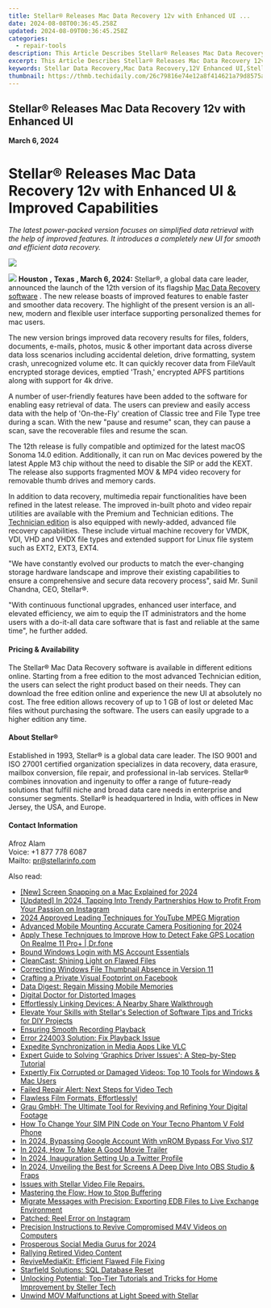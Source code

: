 ```yaml
---
title: Stellar® Releases Mac Data Recovery 12v with Enhanced UI ...
date: 2024-08-08T00:36:45.258Z
updated: 2024-08-09T00:36:45.258Z
categories:
  - repair-tools
description: This Article Describes Stellar® Releases Mac Data Recovery 12v with Enhanced UI ...
excerpt: This Article Describes Stellar® Releases Mac Data Recovery 12v with Enhanced UI ...
keywords: Stellar Data Recovery,Mac Data Recovery,12V Enhanced UI,Stellar® Data Recovery Software,Mac Data Retrieval Solution,Advanced UI for Data Recovery Tools,Stellar® Mac Restoration Utility
thumbnail: https://thmb.techidaily.com/26c79816e74e12a8f414621a79d8575a6f7513edd59ad13bbdba2af26e7005b7.jpg
---
```


## Stellar® Releases Mac Data Recovery 12v with Enhanced UI

**March 6, 2024**

# **Stellar® Releases Mac Data Recovery 12v with Enhanced UI & Improved Capabilities**

 _The latest power-packed version focuses on simplified data retrieval with the help of improved features. It introduces a completely new UI for smooth and efficient data recovery._

<!-- affiliate ads begin -->
<a href="https://store.advancedwebranking.com/order/checkout.php?PRODS=4715051&QTY=1&AFFILIATE=108875&CART=1"><img src="https://secure.avangate.com/images/merchant/14edc6ebfdae2e23bbed83d67f50e983/products/33_awr%20logo.png" border="0"></a>
<!-- affiliate ads end -->
![](https://www.stellarinfo.com/image/boxshot/Stellar-Data-Recovery-Professional-for-Windows.png) **Houston** **,** **Texas** **, March 6, 2024:** Stellar®, a global data care leader, announced the launch of the 12th version of its flagship [Mac Data Recovery software](https://tools.techidaily.com/stellardata-recovery/buy-now/) . The new release boasts of improved features to enable faster and smoother data recovery. The highlight of the present version is an all-new, modern and flexible user interface supporting personalized themes for mac users.

 The new version brings improved data recovery results for files, folders, documents, e-mails, photos, music & other important data across diverse data loss scenarios including accidental deletion, drive formatting, system crash, unrecognized volume etc. It can quickly recover data from FileVault encrypted storage devices, emptied 'Trash,' encrypted APFS partitions along with support for 4k drive.

 A number of user-friendly features have been added to the software for enabling easy retrieval of data. The users can preview and easily access data with the help of 'On-the-Fly' creation of Classic tree and File Type tree during a scan. With the new "pause and resume" scan, they can pause a scan, save the recoverable files and resume the scan.

 The 12th release is fully compatible and optimized for the latest macOS Sonoma 14.0 edition. Additionally, it can run on Mac devices powered by the latest Apple M3 chip without the need to disable the SIP or add the KEXT. The release also supports fragmented MOV & MP4 video recovery for removable thumb drives and memory cards.

 In addition to data recovery, multimedia repair functionalities have been refined in the latest release. The improved in-built photo and video repair utilities are available with the Premium and Technician editions. The [Technician edition](https://tools.techidaily.com/stellardata-recovery/buy-now/) is also equipped with newly-added, advanced file recovery capabilities. These include virtual machine recovery for VMDK, VDI, VHD and VHDX file types and extended support for Linux file system such as EXT2, EXT3, EXT4.

 "We have constantly evolved our products to match the ever-changing storage hardware landscape and improve their existing capabilities to ensure a comprehensive and secure data recovery process", said Mr. Sunil Chandna, CEO, Stellar®.

 "With continuous functional upgrades, enhanced user interface, and elevated efficiency, we aim to equip the IT administrators and the home users with a do-it-all data care software that is fast and reliable at the same time", he further added.

#### Pricing & Availability

 The Stellar® Mac Data Recovery software is available in different editions online. Starting from a free edition to the most advanced Technician edition, the users can select the right product based on their needs. They can download the free edition online and experience the new UI at absolutely no cost. The free edition allows recovery of up to 1 GB of lost or deleted Mac files without purchasing the software. The users can easily upgrade to a higher edition any time.

#### About Stellar®

 Established in 1993, Stellar® is a global data care leader. The ISO 9001 and ISO 27001 certified organization specializes in data recovery, data erasure, mailbox conversion, file repair, and professional in-lab services. Stellar® combines innovation and ingenuity to offer a range of future-ready solutions that fulfill niche and broad data care needs in enterprise and consumer segments. Stellar® is headquartered in India, with offices in New Jersey, the USA, and Europe.

#### Contact Information

 Afroz Alam  
 Voice: +1 877 778 6087  
 Mailto: <pr@stellarinfo.com>

<ins class="adsbygoogle"
     style="display:block"
     data-ad-format="autorelaxed"
     data-ad-client="ca-pub-7571918770474297"
     data-ad-slot="1223367746"></ins>



<ins class="adsbygoogle"
     style="display:block"
     data-ad-client="ca-pub-7571918770474297"
     data-ad-slot="8358498916"
     data-ad-format="auto"
     data-full-width-responsive="true"></ins>

<span class="atpl-alsoreadstyle">Also read:</span>
<div><ul>
<li><a href="https://screen-activity-recording.techidaily.com/new-screen-snapping-on-a-mac-explained-for-2024/"><u>[New] Screen Snapping on a Mac Explained for 2024</u></a></li>
<li><a href="https://instagram-video-recordings.techidaily.com/updated-in-2024-tapping-into-trendy-partnerships-how-to-profit-from-your-passion-on-instagram/"><u>[Updated] In 2024, Tapping Into Trendy Partnerships  How to Profit From Your Passion on Instagram</u></a></li>
<li><a href="https://extra-approaches.techidaily.com/2024-approved-leading-techniques-for-youtube-mpeg-migration/"><u>2024 Approved  Leading Techniques for YouTube MPEG Migration</u></a></li>
<li><a href="https://extra-information.techidaily.com/advanced-mobile-mounting-accurate-camera-positioning-for-2024/"><u>Advanced Mobile Mounting  Accurate Camera Positioning for 2024</u></a></li>
<li><a href="https://fake-location.techidaily.com/apply-these-techniques-to-improve-how-to-detect-fake-gps-location-on-realme-11-proplus-drfone-by-drfone-virtual-android/"><u>Apply These Techniques to Improve How to Detect Fake GPS Location On Realme 11 Pro+ | Dr.fone</u></a></li>
<li><a href="https://win11.techidaily.com/bound-windows-login-with-ms-account-essentials/"><u>Bound Windows Login with MS Account Essentials</u></a></li>
<li><a href="https://data-wizards.techidaily.com/cleancast-shining-light-on-flawed-files/"><u>CleanCast: Shining Light on Flawed Files</u></a></li>
<li><a href="https://win11-tips.techidaily.com/correcting-windows-file-thumbnail-absence-in-version-11/"><u>Correcting Windows File Thumbnail Absence in Version 11</u></a></li>
<li><a href="https://facebook.techidaily.com/crafting-a-private-visual-footprint-on-facebook/"><u>Crafting a Private Visual Footprint on Facebook</u></a></li>
<li><a href="https://data-wizards.techidaily.com/data-digest-regain-missing-mobile-memories/"><u>Data Digest: Regain Missing Mobile Memories</u></a></li>
<li><a href="https://data-wizards.techidaily.com/digital-doctor-for-distorted-images/"><u>Digital Doctor for Distorted Images</u></a></li>
<li><a href="https://win11-tips.techidaily.com/effortlessly-linking-devices-a-nearby-share-walkthrough/"><u>Effortlessly Linking Devices: A Nearby Share Walkthrough</u></a></li>
<li><a href="https://data-wizards.techidaily.com/elevate-your-skills-with-stellars-selection-of-software-tips-and-tricks-for-diy-projects/"><u>Elevate Your Skills with Stellar's Selection of Software Tips and Tricks for DIY Projects</u></a></li>
<li><a href="https://data-wizards.techidaily.com/ensuring-smooth-recording-playback/"><u>Ensuring Smooth Recording Playback</u></a></li>
<li><a href="https://data-wizards.techidaily.com/error-224003-solution-fix-playback-issue/"><u>Error 224003 Solution: Fix Playback Issue</u></a></li>
<li><a href="https://data-wizards.techidaily.com/expedite-synchronization-in-media-apps-like-vlc/"><u>Expedite Synchronization in Media Apps Like VLC</u></a></li>
<li><a href="https://win-amazing.techidaily.com/expert-guide-to-solving-graphics-driver-issues-a-step-by-step-tutorial/"><u>Expert Guide to Solving 'Graphics Driver Issues': A Step-by-Step Tutorial</u></a></li>
<li><a href="https://data-wizards.techidaily.com/expertly-fix-corrupted-or-damaged-videos-top-10-tools-for-windows-and-mac-users/"><u>Expertly Fix Corrupted or Damaged Videos: Top 10 Tools for Windows & Mac Users</u></a></li>
<li><a href="https://data-wizards.techidaily.com/failed-repair-alert-next-steps-for-video-tech/"><u>Failed Repair Alert: Next Steps for Video Tech</u></a></li>
<li><a href="https://data-wizards.techidaily.com/1720669004181-flawless-film-formats-effortlessly/"><u>Flawless Film Formats, Effortlessly!</u></a></li>
<li><a href="https://data-wizards.techidaily.com/grau-gmbh-the-ultimate-tool-for-reviving-and-refining-your-digital-footage/"><u>Grau GmbH: The Ultimate Tool for Reviving and Refining Your Digital Footage</u></a></li>
<li><a href="https://sim-unlock.techidaily.com/how-to-change-your-sim-pin-code-on-your-tecno-phantom-v-fold-phone-by-drfone-android/"><u>How To Change Your SIM PIN Code on Your Tecno Phantom V Fold Phone</u></a></li>
<li><a href="https://android-unlock.techidaily.com/in-2024-bypassing-google-account-with-vnrom-bypass-for-vivo-s17-by-drfone-android/"><u>In 2024, Bypassing Google Account With vnROM Bypass For Vivo S17</u></a></li>
<li><a href="https://extra-guidance.techidaily.com/in-2024-how-to-make-a-good-movie-trailer/"><u>In 2024, How To Make A Good Movie Trailer</u></a></li>
<li><a href="https://twitter-videos.techidaily.com/in-2024-inauguration-setting-up-a-twitter-profile/"><u>In 2024, Inauguration  Setting Up a Twitter Profile</u></a></li>
<li><a href="https://remote-screen-capture.techidaily.com/in-2024-unveiling-the-best-for-screens-a-deep-dive-into-obs-studio-and-fraps/"><u>In 2024, Unveiling the Best for Screens  A Deep Dive Into OBS Studio & Fraps</u></a></li>
<li><a href="https://data-wizards.techidaily.com/1720671362461-issues-with-stellar-video-file-repairs/"><u>Issues with Stellar Video File Repairs.</u></a></li>
<li><a href="https://data-wizards.techidaily.com/mastering-the-flow-how-to-stop-buffering/"><u>Mastering the Flow: How to Stop Buffering</u></a></li>
<li><a href="https://data-wizards.techidaily.com/migrate-messages-with-precision-exporting-edb-files-to-live-exchange-environment/"><u>Migrate Messages with Precision: Exporting EDB Files to Live Exchange Environment</u></a></li>
<li><a href="https://data-wizards.techidaily.com/patched-reel-error-on-instagram/"><u>Patched: Reel Error on Instagram</u></a></li>
<li><a href="https://data-wizards.techidaily.com/precision-instructions-to-revive-compromised-m4v-videos-on-computers/"><u>Precision Instructions to Revive Compromised M4V Videos on Computers</u></a></li>
<li><a href="https://facebook-video-footage.techidaily.com/prosperous-social-media-gurus-for-2024/"><u>Prosperous Social Media Gurus for 2024</u></a></li>
<li><a href="https://data-wizards.techidaily.com/rallying-retired-video-content/"><u>Rallying Retired Video Content</u></a></li>
<li><a href="https://data-wizards.techidaily.com/revivemediakit-efficient-flawed-file-fixing/"><u>ReviveMediaKit: Efficient Flawed File Fixing</u></a></li>
<li><a href="https://data-wizards.techidaily.com/starfield-solutions-sql-database-reset/"><u>Starfield Solutions: SQL Database Reset</u></a></li>
<li><a href="https://data-wizards.techidaily.com/unlocking-potential-top-tier-tutorials-and-tricks-for-home-improvement-by-steller-tech/"><u>Unlocking Potential: Top-Tier Tutorials and Tricks for Home Improvement by Steller Tech</u></a></li>
<li><a href="https://data-wizards.techidaily.com/unwind-mov-malfunctions-at-light-speed-with-stellar/"><u>Unwind MOV Malfunctions at Light Speed with Stellar</u></a></li>
</ul></div>
